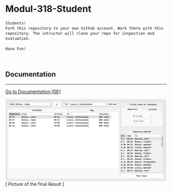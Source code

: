 <h1> Modul-318-Student </h1>

```
Students!
Fork this repository to your own Github account. Work there with this repository. The intructor will clone your repo for inspection and evaluation.

Have Fun!
```
<br>
<h2> Documentation </h2>

---

[Go to Documentation [DE] ](/doc/Documentation.md)
<br>

<p>
  <img align="center" src="doc/img/MyApp.png"/>
  [ Picture of the final Result ]
</p>


